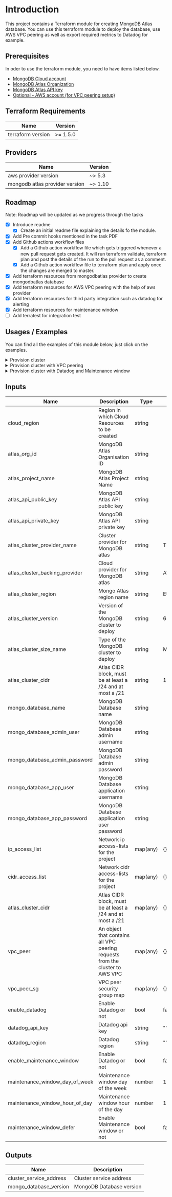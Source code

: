 # Introduction

This project contains a Terraform module for creating MongoDB Atlas database. You can use this terraform module to deploy the database, use AWS VPC peering as well as export required metrics to Datadog for example.

## Prerequisites

In oder to use the terraform module, you need to have items listed below.

* [MongoDB Cloud account](https://www.mongodb.com/cloud)
* [MongoDB Atlas Organization](https://cloud.mongodb.com/v2#/preferences/organizations/create)
* [MongoDB Atlas API key](https://www.terraform.io/docs/providers/mongodbatlas/index.html)
* [ Optional - AWS account (for VPC peering setup)](https://aws.amazon.com/console/)

## Terraform Requirements

| Name              | Version   |
|-------------------|-----------|
| terraform version | \>= 1.5.0 |

## Providers

| Name                           | Version  |
|--------------------------------|----------|
| aws provider version           | \~> 5.3  |
| mongodb atlas provider version | \~> 1.10 |

## Roadmap

Note: Roadmap will be updated as we progress through the tasks

- [x] Introduce readme 
  - [x] Create an initial readme file explaining the details fo the module.
- [x] Add Pre commit hooks mentioned in the task PDF 
- [x] Add Github actions workflow files 
  - [x] Add a Github action workflow file which gets triggered whenever a new pull request gets created. It will run terraform validate, terraform plan and post the details of the run to the pull request as a comment.
  - [x] Add a Github action workflow file to terraform plan and apply once the changes are merged to master.
- [x] Add terraform resources from mongodbatlas provider to create mongodbatlas database
- [x] Add terraform resources for AWS VPC peering with the help of aws provider
- [x] Add terraform resources for third party integration such as datadog for alerting
- [x] Add terraform resources for maintenance window
- [ ] Add terratest for integration test

## Usages / Examples

You can find all the examples of this module below, just click on the examples.

<details>
  <summary>Provision cluster</summary>

### Atlas Cluster Examples
  ```terraform
module "mongodb_atlas_cluster" {
    source = "./mongodbatlas"
  
    atlas_cluster_name = "my-cluster"
  
    atlas_cluster_provider_name    = "TENANT"
    atlas_cluster_backing_provider = "AWS"
    atlas_cluster_region           = "EU_CENTRAL_1"
    atlas_cluster_version          = "6.0"
    atlas_cluster_size_name        = "M0"
  
    # Authentication credentials for authenticating to MongoDB via API
    atlas_api_private_key = "<sensitive-value-get-it-via-tfvars-or-vault>"
    atlas_api_public_key  = "<sensitive-value-get-it-via-tfvars-or-vault>"
  
    atlas_org_id       = "<org-id>"
    atlas_project_name = "my-project"
  
    # MongoDB admin user (has full admin access)
    mongo_database_admin_user     = "<sensitive-value-get-it-via-tfvars-or-vault>"
    mongo_database_admin_password = "<sensitive-value-get-it-via-tfvars-or-vault>"
  
    # MongoDB application user (has read and write access)
    mongo_database_app_user     = "<sensitive-value-get-it-via-tfvars-or-vault>"
    mongo_database_app_password = "<sensitive-value-get-it-via-tfvars-or-vault>"
  
    # MongoDB database name
    mongo_database_name = "<sensitive-value-get-it-via-tfvars-or-vault>"
  
    # Cluster cidr range
    atlas_cluster_cidr = "192.168.248.0/24"
  
    # For ip access list
    ip_access_list = {
      "Personal IP" : "192.168.0.1"
    }
  
    # For cidr access list
      cidr_access_list = {
        "CIDR" : "192.168.0.0/24"
      }
}
  ```
</details>

<details>
  <summary>Provision cluster with VPC peering</summary>

### Atlas Cluster Examples
  ```terraform
module "mongodb_atlas_cluster" {
    source = "./mongodbatlas"
  
    atlas_cluster_name = "my-cluster"
  
    atlas_cluster_provider_name    = "TENANT"
    atlas_cluster_backing_provider = "AWS"
    atlas_cluster_region           = "EU_CENTRAL_1"
    atlas_cluster_version          = "6.0"
    atlas_cluster_size_name        = "M0"
  
    # Authentication credentials for authenticating to MongoDB via API
    atlas_api_private_key = "<sensitive-value-get-it-via-tfvars-or-vault>"
    atlas_api_public_key  = "<sensitive-value-get-it-via-tfvars-or-vault>"
  
    atlas_org_id       = "<org-id>"
    atlas_project_name = "my-project"
  
    # MongoDB admin user (has full admin access)
    mongo_database_admin_user     = "<sensitive-value-get-it-via-tfvars-or-vault>"
    mongo_database_admin_password = "<sensitive-value-get-it-via-tfvars-or-vault>"
  
    # MongoDB application user (has read and write access)
    mongo_database_app_user     = "<sensitive-value-get-it-via-tfvars-or-vault>"
    mongo_database_app_password = "<sensitive-value-get-it-via-tfvars-or-vault>"
  
    # MongoDB database name
    mongo_database_name = "<sensitive-value-get-it-via-tfvars-or-vault>"
  
    # Cluster cidr range
    atlas_cluster_cidr = "192.168.248.0/24"
  
    # For ip access list
    ip_access_list = {
      "Personal IP" : "192.168.0.1"
    }
  
    # For cidr access list
      cidr_access_list = {
        "CIDR" : "192.168.0.0/24"
      }
  
     # VPC peering example
      vpc_peer = {
        vpc_peer1 : {
          aws_account_id : "<account-id>"
          region : "eu-west-1"
          vpc_id : "<vpc-id>"
          route_table_cidr_block : "<cidr-block>"
        },
        vpc_peer2 : {
          aws_account_id : "<account-id>"
          region : "eu-central-1"
          vpc_id : "<vpc-id>"
          route_table_cidr_block : "<cidr-block>"
        }
      }
  
      # VPC security group allow multiple security group access
      vpc_peer_sg = {
        "sg 1": "<sg-id>"
        "sg 2": "<sg-id>"
      }
}
  ```
</details>

<details>
  <summary>Provision cluster with Datadog and Maintenance window</summary>

### Atlas Cluster Examples
  ```terraform
module "mongodb_atlas_cluster" {
    source = "./mongodbatlas"
  
    atlas_cluster_name = "my-cluster"
  
    atlas_cluster_provider_name    = "TENANT"
    atlas_cluster_backing_provider = "AWS"
    atlas_cluster_region           = "EU_CENTRAL_1"
    atlas_cluster_version          = "6.0"
    atlas_cluster_size_name        = "M0"
  
    # Authentication credentials for authenticating to MongoDB via API
    atlas_api_private_key = "<sensitive-value-get-it-via-tfvars-or-vault>"
    atlas_api_public_key  = "<sensitive-value-get-it-via-tfvars-or-vault>"
  
    atlas_org_id       = "<org-id>"
    atlas_project_name = "my-project"
  
    # MongoDB admin user (has full admin access)
    mongo_database_admin_user     = "<sensitive-value-get-it-via-tfvars-or-vault>"
    mongo_database_admin_password = "<sensitive-value-get-it-via-tfvars-or-vault>"
  
    # MongoDB application user (has read and write access)
    mongo_database_app_user     = "<sensitive-value-get-it-via-tfvars-or-vault>"
    mongo_database_app_password = "<sensitive-value-get-it-via-tfvars-or-vault>"
  
    # MongoDB database name
    mongo_database_name = "<sensitive-value-get-it-via-tfvars-or-vault>"
  
    # Cluster cidr range
    atlas_cluster_cidr = "192.168.248.0/24"
  
    # For ip access list
    ip_access_list = {
      "Personal IP" : "192.168.0.1"
    }
  
    # For cidr access list
      cidr_access_list = {
        "CIDR" : "192.168.0.0/24"
      }
  
    # Third party integration with datadog
    enable_datadog = true
    datadog_api_key = "<api-key-datadog>"
    datadog_region = "<datadog-region>"

    # Maintenance window
    enable_maintenance_window = true
    maintenance_window_day_of_week = 3
    maintenance_window_hour_of_day = 20
    maintenance_window_defer = false
}
  ```
</details>

## Inputs

| Name                           | Description                                                                  | Type     | Default          | Required |
|--------------------------------|------------------------------------------------------------------------------|----------|------------------|:--------:|
| cloud_region                   | Region in which Cloud Resources to be created                                | string   |                  |   Yes    |
| atlas_org_id                   | MongoDB Atlas Organisation ID                                                | string   |                  |   Yes    |
| atlas_project_name             | MongoDB Atlas Project Name                                                   | string   |                  |   Yes    |
| atlas_api_public_key           | MongoDB Atlas API public key                                                 | string   |                  |   Yes    |
| atlas_api_private_key          | MongoDB Atlas API private key                                                | string   |                  |   Yes    |
| atlas_cluster_provider_name    | Cluster provider for MongoDB atlas                                           | string   | TENANT           |    No    |
| atlas_cluster_backing_provider | Cloud provider for MongoDB atlas                                             | string   | AWS              |    No    |
| atlas_cluster_region           | Mongo Atlas region name                                                      | string   | EU_CENTRAL_1     |    No    |
| atlas_cluster_version          | Version of the MongoDB cluster to deploy                                     | string   | 6.0              |    No    |
| atlas_cluster_size_name        | Type of the MongoDB cluster to deploy                                        | string   | M0               |    No    |
| atlas_cluster_cidr             | Atlas CIDR block, must be at least a /24 and at most a /21                   | string   | 192.168.248.0/24 |    No    |
| mongo_database_name            | MongoDB Database name                                                        | string   |                  |   Yes    |
| mongo_database_admin_user      | MongoDB Database admin username                                              | string   |                  |   Yes    |
| mongo_database_admin_password  | MongoDB Database admin password                                              | string   |                  |   Yes    |
| mongo_database_app_user        | MongoDB Database application username                                        | string   |                  |   Yes    |
| mongo_database_app_password    | MongoDB Database application user password                                   | string   |                  |   Yes    |
| ip_access_list                 | Network ip access-lists for the project                                      | map(any) | {}               |   Yes    |
| cidr_access_list               | Network cidr access-lists for the project                                    | map(any) | {}               |   Yes    |
| atlas_cluster_cidr             | Atlas CIDR block, must be at least a /24 and at most a /21                   | map(any) | {}               |   Yes    |
| vpc_peer                       | An object that contains all VPC peering requests from the cluster to AWS VPC | map(any) | {}               |   Yes    |
| vpc_peer_sg                    | VPC peer security group map                                                  | map(any) | {}               |   Yes    |
| enable_datadog                 | Enable Datadog or not                                                        | bool     | false            |   Yes    |
| datadog_api_key                | Datadog api key                                                              | string   | ""               |   Yes    |
| datadog_region                 | Datadog region                                                               | string   | ""               |   Yes    |
| enable_maintenance_window      | Enable Datadog or not                                                        | bool     | false            |   Yes    |
| maintenance_window_day_of_week | Maintenance window day of the week                                           | number   | 1                |   Yes    |
| maintenance_window_hour_of_day | Maintenance window hour of the day                                           | number   | 18               |   Yes    |
| maintenance_window_defer       | Enable Maintenance window or not                                             | bool     | false            |   Yes    |


## Outputs

| Name                    | Description              |
|-------------------------|--------------------------|
| cluster_service_address | Cluster service address  |
| mongo_database_version  | MongoDB Database version |
